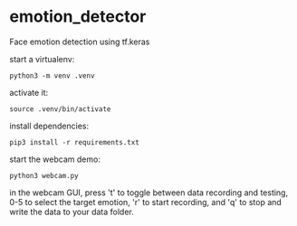 # emotion_detector
Face emotion detection using tf.keras


start a virtualenv:

`python3 -m venv .venv`

activate it:

`source .venv/bin/activate`

install dependencies:

`pip3 install -r requirements.txt`

start the webcam demo:

`python3 webcam.py`

in the webcam GUI, press 't' to toggle between data recording and testing,
0-5 to select the target emotion, 'r' to start recording, and 'q' to stop
and write the data to your data folder.
